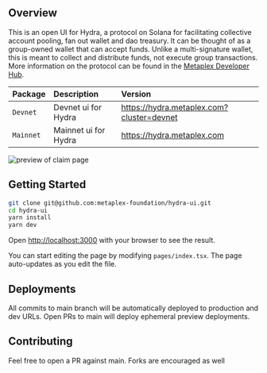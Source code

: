 ## Overview

This is an open UI for Hydra, a protocol on Solana for facilitating collective account pooling, fan out wallet and dao treasury. It can be thought of as a group-owned wallet that can accept funds. Unlike a multi-signature wallet, this is meant to collect and distribute funds, not execute group transactions. More information on the protocol can be found in the [Metaplex Developer Hub](https://developers.metaplex.com/hydra).

| Package   | Description          | Version                       |
| :-------- | :------------------- | :---------------------------- |
| `Devnet`  | Devnet ui for Hydra  | https://hydra.metaplex.com?cluster=devnet |
| `Mainnet` | Mainnet ui for Hydra | https://hydra.metaplex.com    |

![preview of claim page](https://github.com/user-attachments/assets/76d17dd5-b46b-4132-9eaf-4d25b133b959)


## Getting Started

```bash
git clone git@github.com:metaplex-foundation/hydra-ui.git
cd hydra-ui
yarn install
yarn dev
```

Open [http://localhost:3000](http://localhost:3000) with your browser to see the result.

You can start editing the page by modifying `pages/index.tsx`. The page auto-updates as you edit the file.

## Deployments

All commits to main branch will be automatically deployed to production and dev URLs. Open PRs to main will deploy ephemeral preview deployments.

## Contributing

Feel free to open a PR against main. Forks are encouraged as well
